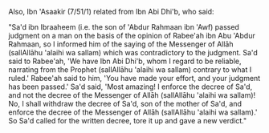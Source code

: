

[^x1]: Sūrah al-Nahl, 16:44.

[^x2]: al-Bukhārī and Muslim – it will later follow in full.

[^x3]: al-Bukhārī and Aḥmad.

<!-- TODO Check if the number of Ṣaḥīḥ Abī Dāwūd is correct -->

[^x4]: Mālik, Abū Dāwūd, Nasāʾī, and Ibn Ḥibbān. A ṣaḥīḥ ḥadīth, declared ṣaḥīḥ by several Imāms. I have given its takhrīj in _Ṣaḥīḥ Abī Dāwūd_ (#451, #1276).

<!-- TODO Check the numbers for al-Zuhd and Ṣaḥīḥ Abī Dāwūd-->

[^x5]: Ṣaḥīḥ – collected by Ibn al-Mubārak in _al-Zuhd_ (10/21/1-2), Abū Dāwūd and Nasāʾī with a good sanad; I have given its takhreej in _Ṣaḥīḥ Abī Dāwūd_ (#761).

[^x6]: Abū al-Ḥasanāt al-Lucknowī says in _al-Nāfiʿ al-Kabīr liman yutāliʿ al-Jāmiʿ al-Saghīr_ (p. 122-3), after ranking the books of Ḥanafī fiqh and saying which of them are dependable and which are not: “All that we have said about the relative grades of these compilations is related to their content of fiqh issues; however, as for their content with regards to aḥādīth of the Prophet \pbuh, then it does not apply, for many books on which the cream of the fuqahāʾ rely are full of fabricated aḥādīth, let alone rulings of the scholars. It is clear to us from a broad analysis that although their authors were otherwise competent, they were careless in their quotation of narrations.”

		One of these false, fabricated aḥādīth which are found in some of the best books is: “He who offers the compulsory prayers on the last Friday of Ramaḍān, that will make up for every prayer he missed during his life up to the age of seventy years!” Lucknowī says in _al-Āthār al-Marfūʿah fi al-Akhbār al-Mawḍūʿah_ (p. 315), after giving this ḥadīth, “ʿAlī al-Qārī says in his _al-Mawḍūʿāt al-Sughrāh_ and _al-Kubrā_: this is totally false, for it contradicts the ijmāʾ (consensus) that one act of worship cannot make up for those missed over years. Hence, there is no point in quoting the author of _al-Nihāyah_ nor the rest of the commentators on _al-Hidāyah_, for they are not scholars of Ḥadīth, nor did they reference this ḥadīth to any of the collectors of ḥadīth.”

		Imām al-Shawkānī also mentioned this ḥadīth in _al-Fawāʾid al-Majmūʿah fi al-Aḥādīth al-Mawḍūʿah_ with a similar wording and then said (p. 54), “This is fabricated beyond doubt – I do not even find it in any of the compilations of fabricated aḥādīth! However, it has become popular among some students of fiqh in the city of Ṣanʿāʾ in this age of ours, and many of them have started acting according to it. I do not know who has fabricated it for them – May Allāh disgrace the liars.”

		Lucknowī further says, “To establish that this ḥadīth, which is found in books of rituals and formulas, is fabricated, I have composed a brief essay, with intellectual and narrated evidence, called _Repelling the Brethren from the Inventions of the Last Friday of Ramaḍān_, in which I have filed points which will enlighten minds and to which ears will hearken, so consult it, for it is valuable in this topic and of high quality.”

		The occurrence of similar false aḥādīth in the books of fiqh destroys the reliability of other aḥādīth which they do not quote from dependable books of ḥadīth. The words of ʿAlī al-Qārī contain an indication towards this: a Muslim must take aḥādīth from the people who are experts in that field, as the old Arabic sayings go, “The people of Makkah know its mountain paths best” and “The owner of the house knows best what is in it.”

<!-- TODO Fix the following title -->

[^x7]: Imām al-Nawawī's words in _al-Majmūʿ Sharḥ al-Muhadhdhab_ (1/60) can be summed up as follows: “The researching scholars of the People of Ḥadīth and others say that if the ḥadīth is weak, it will not be said regarding it, ‘The Messenger of Allāh \pbuh said/did/commanded/forbade...’ or any other phrase designating certainty, but instead it will be said, ‘It is reported/quoted/narrated from him...’ or other phrases suggesting uncertainty. They say that phrases of certainty are for ṣaḥīḥ and ḥasan aḥādīth, and phrases of uncertainty are for anything else. This is because phrases designating certainty mean that what follows is authentic, so they can only be used in the case of what is authentic, otherwise one would effectively be lying about him \pbuh.

		This convention is one ignored by most of the fuqahāʾ of our age, in fact, by most scholars of any discipline, except for the skilled muḥaddithīn. This is disgusting carelessness, for they often say about a ṣaḥīḥs ḥadīth, ‘It is reported from him that...,’ and about a ḍaʿīf one, ‘he said’ and ‘so- and-so reported...,’ and this is far from correct.”

[^x8]: Publisher's note: Also in this category are the works of our teacher, author of _Irwāʾ al-Ghalīl fi takhrīj Manār al-Sabīl_ in 8 volumes, and _Ghāyah al-Marām fi takhrīj aḥādīth al-Ḥalāl wa al-Harām_, a takhrīj of the aḥādīth found in Dr.\ Yūsuf al-Qaraḍāwi's, _The Lawful and the Prohibited in Islam_ (which contains many ḍaʿīf aḥādīth).

[^x9]: The term, “authentic ḥadīth” includes ṣaḥīḥ and ḥasan in the eyes of the muḥaddithīn, whether the ḥadīth is ṣaḥīḥ li dhātihī or ṣaḥīḥ li ghayrihī, or ḥasan li dhātihī or ḥasan li ghayrihī.

[^x10]: Sūrah al-Najm, 53:28.

[^x11]: Sūrah al-Bukhārī and Muslim.

[^x12]: Ṣaḥīḥ – collected by at-Tirmidhī, Aḥmad and Ibn Abī Shaybah.

		Later, I discovered that this ḥadīth is actually ḍaʿīf: I had relied on Manāwī in declaring ṣaḥīḥ the isnād of Ibn Abī Shaybah, but then I happened to come across it myself, and found that it was clearly weak, being the same isnād as at-Tirmidhī and others – see my book _Silsilah al-Aḥādīth al- Ḍaʿīfah_ (1783). However, its place is taken by the Prophet's \pbuh saying, “He who relates from me a saying which he knows is a lie is indeed one of the liars,” collected by Muslim and others.

[^x13]: ʿAbd al-Ḥayy al-Lucknowī says in _Imām al-Kalām fīmā yataʿallaq bi al-Qirāʾah Khalf al-Imām_ (p. 156), as follows: “Whoever dives into the oceans of fiqh and the fundamentals of jurisprudence with an open mind, and does not allow himself to be prejudiced, will know with certainty that in most of the principal and subsidiary issues in which the scholars have differed, the madhhab of the scholars of ḥadīth is firmer than other madhāhib. Every time I go into the branches of difference of opinion, I find the view of the muḥaddithīn nearest to justice – their reward is with Allāh, and He will thank them. How could it be otherwise, when they are the true inheritors of the Prophet \pbuh, and the sincere agents of his Law; may Allāh include us in their company and make us die loving them.”

[^x14]: Subkī says in _al-Fatāwā_ (1/148): “The most important affair of the Muslims is the Prayer, which every Muslim must care about and ensure its performance and the establishment of its essentials. Related to Prayer are issues on which there is consensus and there is no escaping the truth, and other issues in which the scholars have differed. The correct approach is either to keep clear of dispute if possible, or to look for what is authentically proven from the Prophet \pbuh and adhere to that. When one does this, his Prayer will be correct and righteous, and included in the words of the Exalted, “So whoever expects to meet his Lord, let him work correct, righteous deeds.” (Sūrah al-Kahf, 18:110)

		I say: The latter approach is superior, nay, obligatory; this is because the former approach, as well as being impossible for many issues, does not fulfil his command \pbuh, “Pray as you have seen me praying,” but instead leads to one's prayer being decidedly different to that of the Prophet \pbuh.

[^x15]: From the poetry of Ḥasan ibn Muḥammad al-Nasawī, as narrated by Ḥāfiẓ Diyāʾ al-Dīn al-Maqdisī in his article on the excellence of Ḥadīth and its People.

[^x16]: Sūrah al-Baqarah, 2:213.

[^x17]: Sūrah al-Tirmidhī, Qudāʾī, Ibn Bushrān and others.

<!-- TODO double check diacritics on Tahawi -->

[^x18]: This is the sort of taqlīd (blind following) which Imām Ṭahāwī was referring to when he said, “Only someone with party-spirit or a fool blindly follows opinion” – quoted by Ibn ʿĀbidīn in _Rasm al-Muftī_ (vol.\ 1, p.\ 32 from the Compilation of the Essays of Ibn ʿĀbidīn).

[^x19]: Sūrah al-A'raaf, 7:3.

<!-- TODO check spelling of haashiyah -->
<!-- TODO check spelling of Eeqaaz al-Himam -->
<!-- TODO check spelling of Ibn al-Shahnah al-Kabeer -->
<!-- TODO check spelling of Ibn al-Humaam -->

[^x20]: Ibn ʿĀbidīn in _al-Ḥāshiyah_ (1/63), and in his essay _Rasm al-Muftī_ (1/4 from the Compilation of the Essays of Ibn ʿĀbidīn), Shaykh Ṣāliḥ al-Fulānī in _Īqāz al-Himam_ (p. 62) and others. Ibn ʿĀbidīn quoted from _Sharḥ al-Hidāyah_ by Ibn al-Shahnah al-Kabīr, the teacher of Ibn al-Humām, as follows:

		“When a ḥadīth contrary to the Madhhab is found to be ṣaḥīḥ, one should act on the ḥadīth, and make that his madhhab. Acting on the ḥadīth will not invalidate the follower's being a Ḥanafī, for it is authentically reported that Abū Ḥanīfah said, ‘When a ḥadīth is found to be ṣaḥīḥ, then that is my madhhab,’ and this has been related by Imām Ibn ʿAbd al-Barr from Abū Ḥanīfah and from other imāms.”

		This is part of the completeness of the knowledge and piety of the Imāms, for they indicated by saying this that they were not versed in the whole of the Sunnah, and Imām Shāfiʿī has elucidated this thoroughly (see later). It would happen that they would contradict a sunnah because they were unaware of it, so they commanded us to stick to the Sunnah and regard it as part of their Madhhab. May Allāh shower His mercy on them all.

[^x21]: Arabic: ḥalāl.

<!-- TODO check the following book title -->
<!-- TODO check the title of Ibn Qayyim's book -->
<!-- TODO check the name of Shaʿraani -->
<!-- TODO check the title of Eeqaaz -->

[^x22]: Ibn ʿAbd al-Barr in _al-Intiqāʾ fi Faḍāʾil al-Thalāthah al-Aʾimmah al-Fuqahāʾ_ (p. 145), Ibn al-Qayyim in _Iʿlām al-Mūqiʿīn_ (2/309), Ibn ʿĀbidīn in his footnotes on _al-Baḥr al-Rāʾiq_ (6/293) and in _Rasm al-Muftī_ (pp.\ 29, 32) and Shaʿrānī in _al-Mīzān_ (1/55) with the second narration. The last narration was collected by ʿAbbās al-Dawrī in _al-Tārīkh_ by Ibn Maʿīn (6/77/1) with a ṣaḥīḥ sanad on the authority of Zafar, the student of Imām Abū Ḥanīfah. Similar narrations exist on the authority of Abū Ḥanīfah's companions: Zafar, Abū Yūsuf and ʿĀfiyah ibn Yazīd; cf. _Eeqaaz_ (p. 52). Ibn al-Qayyim firmly certified its authenticity on the authority of Abū Yūsuf in _Iʿlām al-Mūqiʿīn_ (2/344). The addition to the second narration is referenced by the editor of _Eeqaaz_ (p. 65) to Ibn ʿAbd al-Barr, Ibn al-Qayyim and others.

		If this is what they say of someone who does not know their evidence, what would be their response to one who knows that the evidence contradicts their saying, but still gives verdicts opposed to the evidence?! Therefore, reflect on this saying, for it alone is enough to smash blind following of opinion; that is why one of the muqallid shaykhs, when I criticised his giving a verdict using Abū Ḥanīfah's words without knowing the evidence, refused to believe that it was a saying of Abū Ḥanīfah!

[^x23]: Arabic: ḥarām.

[^x24]: Arabic: fatwā.

[^x25]: i.e. Imām Abū Ḥanīfah's illustrious student, Abū Yūsuf.

[^x26]: This was because the Imām would often base his view on qiyās (analogy), after which a more potent analogy would occur to him, or a ḥadīth of the Prophet \pbuh would reach him, so he would accept that and ignore his previous view. Shaʿrānī's words in _al-Mīzān_ (1/62) are summarised as follows:

		“Our belief, as well as that of every researcher into Imām Abū Ḥanīfah, is that, had he lived until the recording of the Sharīʿah, and the journeys of the Preservers of Ḥadīth to the various cities and frontiers in order to collect and acquire it, he would have accepted it and ignored all the analogies he had employed. The amount of qiyās in his madhhab would have been just as little as that in other madhāhib, but since the evidences of the Sharīʿah had been scattered with the Successors and their successors, and had not been collected in his lifetime, it was necessary that there be a lot of qiyās in his madhhab compared to that of other Imāms. The later scholars then made their journeys to find and collect aḥādīth from the various cities and towns and wrote them down; hence, some aḥādīth of the Sharīʿah explained others. This is the reason behind the large amount of qiyās in his madhhab, whereas there was little of it in other madhāhib.”

		Abū al-Ḥasanāt al-Lucknowī quoted his words in full in _al-Nāfiʿ al-Kabīr_ (p. 135), endorsing and expanding on it in his footnotes, so whoever wishes to consult it should do so there.

		Since this is the justification for why Abū Ḥanīfah has sometimes unintentionally contradicted the authentic aḥādīth – and it is a perfectly acceptable reason, for Allāh does not burden a soul with more than it can bear – it is not permissible to insult him for it, as some ignorant people have done. In fact, it is obligatory to respect him, for he is one of the Imāms of the Muslims through whom this Deen has been preserved and handed down to us, in all its branches; also, for he is rewarded under any circumstance: whether he is correct or wrong. Nor is it permissible for his devotees to continue sticking to those of his statements which contradict the authentic aḥādīth, for those statements are effectively not part of his madhhab, as the above sayings show. Hence, these are two extremes, and the truth lies in between. “Our Lord! Forgive us, and our brethren who came before us into the Faith; and leave not, in our hearts, any rancour against those who have believed. Our Lord! You are indeed Full of Kindness, Most Merciful.” (Sūrah al-Hashr, 59:10)

[^x27]: Al-Fulāni in _Eeqaaz al-Himam_ (p. 50), tracing it to Imām Muḥammad and then saying, “This does not apply to the mujtahid, for he is not bound to their views anyway, but it applies to the muqallid.”

		Shaʿrānī expanded on that in _al-Mīzān_ (1/26): “If it is said: ‘What should I do with the aḥādīth which my Imām did not use, and which were found to be authentic after his death?’ The answer which is fitting for you is: ‘That you act on them, for had your Imām come across them and found them to be authentic, he would have instructed you to act on them, because all the Imāms were captives in the hand of the Sharīʿah.’ He who does so will have gathered all the good with both his hands, but he who says, ‘I will not act according to a ḥadīth unless my Imām did so,’ he will miss a great amount of benefit, as is the case with many followers of the Imāms of the Madhāhib. It would be better for them to act on every ḥadīth found to be authentic after the Imām's time, hence implementing the will of the Imāms; for it is our firm belief about the Imāms that had they lived longer and come to know of those ahaadeeth which were found authentic after their time, they would have definitely accepted and acted according to them, ignoring any analogies they may have previously made, and any views they may have previously held.”

[^x28]: Ibn ʿAbd al-Barr in _Jāmiʿ Bayān al-ʿIlm_ (2/32), Ibn Ḥazm, quoting from the former in _Usūl al-Aḥkām_ (6/149), and similarly al-Fulānī (p. 72).

[^x29]: This is well known among the later scholars to be a saying of Imām Mālik. Ibn ʿAbd al-Hādī declared it ṣaḥīḥ in _Irshād al-Sālik_ (227/1); Ibn ʿAbd al-Barr in _Jāmiʿ Bayān al-ʿIlm_ (2/91) and Ibn Ḥazm in _Usūl al-Aḥkām_ (6/145, 179) had narrated it as a saying of al-Ḥakam ibn ʿUtaybah and Mujāhid; Taqi al-Dīn al-Subkī gave it, delighted with its beauty, in _al-Fatāwā_ (1/148) as a saying of Ibn ʿAbbās, and then said: “These words were originally those of Ibn ʿAbbās and Mujāhid, from whom Imām Mālik took them, and he became famous for them.” It seems that Imām Aḥmad then took this saying from them, as Abū Dāwūd has said in _Masāʾil of Imām Aḥmad_ (p. 276): “I heard Aḥmad say, ‘Everyone is accepted and rejected in his opinions, with the exception of the Prophet \pbuh.’”

[^x30]: From the _Introduction to al-Jarḥ wa al-Taʿdīl_ of Ibn Abī Hātim, pp.\ 31-2.

[^x31]: Ibn Ḥazm says in _Usūl al-Aḥkām_ (6/118): “Indeed, all the fuqahāʾ whose opinions are followed were opposed to taqleed, and they forbade their companions from following their opinion blindly. The sternest among them in this regard was Imām al-Shāfiʿī, for he repeatedly emphasised, more than anyone else, following the authentic narrations and accepting whatever the proof dictated; he also made himself innocent of being followed totally, and announced this to those around him. May this benefit him in front of Allāh, and may his reward be of the highest, for he was the cause of great good."

[^x32]: Related by Ḥākim with a continuous sanad up to Imām al-Shāfiʿī, as in _Tārīkh Dimashq_ of Ibn ʿAsākir (15/1/3), _Iʿlām al-Mūqiʿīn_ (2/363, 364) & _Eeqaaz al-Himam_ (p. 100).

[^x33]: Arabic: ḥalāl.

[^x34]: Ibn al-Qayyim (2/361) and Fulāni (p. 68).

<!-- TODO check the ihtijaaj title -->

[^x35]: al-Harawī in _Dhamm al-Kalām_ (3/47/1), Khaṭīb in _al-Ihtijāj bi Imām al-Shāfiʿī_ (8/2), Ibn Āsākir (15/9/10), al-Nawawī in _al-Majmūʿ_ (1/63), Ibn al-Qayyim (2/361) and Fulānī (p. 100); the second narration is from _ّḤilyah al-Awliyā'_ of Abū Nuʿaym.

[^x36]: al-Nawawī in _al-Majmūʿ_ (1/63), Shaʿrānī (1/57), giving its sources as Ḥākim and Bayhaqī, and Fulānī (p. 107). Shaʿrānī said, “Ibn Ḥazm said, ‘That is...found to be ṣaḥīḥ by him or by any other Imām.’” His saying given next confirms this understanding.

		al-Nawawī says: “Our companions acted according to this in the matter of tathwīb (calling to prayer in addition to the adhān), the conditions on coming out of iḥrām due to illness, and other issues well-known in the books of the Madhhab. Among those of our companions who are reported to have passed judgment on the basis of the ḥadīth (i.e. rather than the saying of al-Shāfiʿī) are Abū Yaʿqūb al-Buwītī and Abū al-Qāsim al-Dārikī. Of our companions from the muḥaddithīn, Imām Abū Bakr al-Bayhaqī and others employed this approach. Many of our earliest companions, if they faced an issue for which there was a ḥadīth, and the madhhab of al-Shāfiʿī was contrary to it, would act according to the ḥadīth and give verdicts based on it, saying, ‘The madhhab of al-Shāfiʿī is whatever agrees with the hadeeth.’ Shaykh Abū ʿAmr (Ibn al-Ṣalāḥ) says, ‘Whoever among the al-Shāfiʿīs found a ḥadīth contradicting his Madhhab, he would consider whether he fulfilled the conditions of ijtihād generally, or in that particular topic or issue, in which case he would be free to act on the ḥadīth; if not, but nevertheless he found it hard to contradict the ḥadīth after further analysis, he would not be able to find a convincing justification for opposing the ḥadīth. Hence, it would be left for him to act according to the ḥadīth if an independent imām other than Imām al-Shāfiʿī had acted on it, and this would be justification for his leaving the Madhhab of his Imām in that issue.’ What he (Abū ʿAmr) has said is correct and established. Allāh knows best.”

		There is another possibility which Ibn as-Salaah forgot to mention: what would one do if he did not find anyone else who acted according to the hadeeth? This has been answered by Taqi ad-Deen as-Subki in his article, The Meaning of Shaafi'i's saying, "When a hadeeth is found to be saheeh, then that is my madhhab" (p. 102, vol. 3): "For me, the best thing is to follow the hadeeth. A person should imagine himself in front of the Prophet (sallAllāhu 'alaihi wa sallam), just having heard it from him: would there be leeway for him to delay acting on it? No, by Allāh ... and everyone bears a responsibility according to his understanding."

	The rest of this discussion is given and analysed in I'laam al-Muwaqqi'een (2/302, 370) and in the book of al-Fulaane, (full title:) Eeqaaz Himam ulu l-Absaar, lil-Iqtidaa' bi Sayyid al- Muhaajireen wal-Ansaar, wa Tahdheeruhum 'an al-Ibtidaa' ash- Shaa'i' fi l-Quraa wal-Amsaar, min Taqleed al-Madhaahib ma'a l- Hamiyyah wal-'Asabiyyah bain al-Fuqahaa' al-A'saar (Awakening the Minds of those who have Perception, towards following the Leader of the Emigrants and Helpers, and Warning them against the Innovation Widespread among Contemporary Jurists in the Towns and Cities, of following Madhhabs with Zeal and Party- Spirit). The latter is a unique book in its field, which every desirer of truth should study with understanding and reflection.

[^x37]: addressing Imaam Ahmad ibn Hanbal (rahimahullaah).

[^x38]: Related by Ibn Abi Haatim in Aadaab ash-Shaafi'i (pp. 94-5), Abu Nu'aim in Hulyah al-Awliyaa' (9/106), al-Khateeb in Al- Ihtijaaj bish-Shaafi'i (8/1), and from him Ibn 'Asaakir (15/9/1), Ibn 'Abdul Barr in al-Intiqaa' (p. 75), Ibn al-Jawzi in Manaaqib al-Imaam Ahmad (p. 499) & Harawi (2/47/2) with three routes from 'Abdullaah ibn Ahmad ibn Hanbal from his father that Shaafi'i said to him: ...etc; thus, it is authentic on the authority of Shaafi'i. This is why Ibn al- Qayyim attributed it definitely to him in I'laam (2/325), as did Fulaani in Eeqaaz (p. 152) and then said: "Baihaqi said, 'This is why he - i.e. Shaafi'i - used hadeeth so much, because he gathered knowledge from the people of Hijaaz, Syria, Yemen and 'Iraq, and so accepted all that he found to be authentic, without leaning towards or looking at what he had considered out of the Madhhab of the people of his land when the truth was clear to him elsewhere. Some of those before him would limit themselves to what they found in the Madhhab of the people of their land, without attempting to ascertain the authenticity of what opposed it. May Allāh forgive all of us'."

[^x39]: Abu Nu'aim (9/107), Harawi (47/1), Ibn al-Qayyim in I'laam al-Muwaqqi'een (2/363) & Fulaani (p. 104).

[^x40]: Ibn Abi Haatim in al-Aadaab (p. 93), Abul Qaasim Samarqandi in al-Amaali, as in the selection from it by Abu Hafs al- Mu'addab (234/1), Abu Nu'aim (9/106) & Ibn 'Asaakir (15/10/1) with a saheeh sanad.

[^x41]: Ibn Abi Haatim, Abu Nu'aim & Ibn 'Asaakir (15/9/2).

[^x42]: Ibn Abi Haatim (pp. 93-4).

[^x43]: Ibn al-Jawzi in al-Manaaqib (p. 192)

[^x44]: Fulaani (p. 113) & Ibn al-Qayyim in I'laam (2/302).

[^x45]: Ar.: ittibaa'

[^x46]: Abu Daawood in Masaa'il of Imaam Ahmad (pp. 276-7)

[^x47]: Ibn 'Abdul Barr in Jaami' Bayaan al-'Ilm (2/149).

[^x48]: Ibn al-Jawzi (p. 182).

[^x49]: an-Nisaa', 4:65

[^x50]: an-Noor, 24:63

[^x51]: Even against their fathers and learned men, as Tahaawi in Sharh Ma'aani al-Aathaar (1/372) & Abu Ya'laa in his Musnad (3/1317) have related, with an isnaad of trustworthy men, from Saalim ibn 'Abdullaah ibn 'Umar, who said: "I was sitting with Ibn 'Umar (radi Allāhu 'anhu) in the mosque once, when a man from the people of Syria came to him and asked him about continuing the 'Umrah onto the Hajj (known as Hajj Tamattu'). Ibn 'Umar replied, 'It is a good and beautiful thing.' The man said, 'But your father (i.e. 'Umar ibn al-Khattaab) used to forbid it!' So he said, 'Woe to you! If my father used to forbid something which the Messenger of Allāh (sallAllāhu 'alaihi wa sallam) practised and commanded, would you accept my father's view, or the order of the Messenger of Allāh (sallAllāhu 'alaihi wa sallam) ?' He replied, 'The order of the Messenger of Allāh (sallAllāhu 'alaihi wa sallam).' He said, 'So go away from me.' Ahmad (no. 5700) related similarly, as did Tirmidhi (2/82) and declared it saheeh.

Also, Ibn 'Asaakir (7/51/1) related from Ibn Abi Dhi'b, who said:

"Sa'd ibn Ibraaheem (i.e. the son of 'Abdur Rahmaan ibn 'Awf) passed judgment on a man on the basis of the opinion of Rabee'ah ibn Abu 'Abdur Rahmaan, so I informed him of the saying of the Messenger of Allāh (sallAllāhu 'alaihi wa sallam) which was contradictory to the judgment. Sa'd said to Rabee'ah, 'We have Ibn Abi Dhi'b, whom I regard to be reliable, narrating from the Prophet (sallAllāhu 'alaihi wa sallam) contrary to what I ruled.' Rabee'ah said to him, 'You have made your effort, and your judgment has been passed.' Sa'd said, 'Most amazing! I enforce the decree of Sa'd, and not the decree of the Messenger of Allāh (sallAllāhu 'alaihi wa sallam)! No, I shall withdraw the decree of Sa'd, son of the mother of Sa'd, and enforce the decree of the Messenger of Allāh (sallAllāhu 'alaihi wa sallam).' So Sa'd called for the written decree, tore it up and gave a new verdict."

[^x52]: In fact, he would be rewarded, because of the Prophet's saying (sallAllāhu 'alaihi wa sallam): **"When a judge passes judgment, if he makes his effort (ijtihaad) and rules correctly, he will have two rewards; if he makes his effort (ijtihaad) and rules wrongly, he will have one reward."** (Related by Bukhaari, Muslim & others.)

[^x53]: Quoted in the notes on Eeqaaz al-Himam (p. 93)

[^x54]: Fulaani (p. 99)

[^x55]: cf. al-Waaqi'ah 56:13-14

[^x56]: Ibn 'Aabideen in Haashiyah (1/62), & Lucknowi gave its source in an-Naafi' al-Kabeer (p. 93) as Ghazaali .

[^x57]: He himself says at the beginning of his Concise Shaafi'i Fiqh (printed in the margin of Imaam Shaafi'i's Al-Umm): "This book is a selection from the knowledge of Muḥammad ibn Idrees al-Shaafi'i (rahimahullaah) and from the meanings of his sayings, to aid the understanding of whoever wants it, knowing of his forbidding the following of his, or anyone else's, opinion, so that such a person may carefully look for his Deen in it."

[^x58]: In which he has explained his opposing his Imaam in about twenty masaa'il (nos. 42, 44, 103, 120, 158, 169, 172, 173, 228, 230, 240, 244, 274, 275, 284, 314, 331, 338, 355, 356 - from Ta'leeq al-Mumajjid 'alaa Muwatta' Muḥammad (Important Notes on Muḥammad's Muwatta'))

[^x59]: Ibn 'Aabideen mentioned him among them in Haashiyah (1/74) & in Rasm al-Mufti (1/17). Qurashi mentioned him in Al- Jawaahir al-Madiyyah fi Tabaqaat al-Hanafiyyah (p. 347) and said, "He was a reliable transmitter of Hadeeth. He and his brother Ibraaheem were the two shaikhs of Balakh of their time."

[^x60]: Al-Fawaa'id al-Bahiyyah fi Taraajum al-Hanafiyyah (p. 116)

[^x61]: Al-Bahr ar-Raa'iq (6/93) & Rasm al-Mufti (1/28).

[^x62]: Al-Fawaa'id ... (p. 116); the author then added a useful note:

	"From this can be deduced the falsity of Makhool's narration from Abu Haneefah: 'that he who raises his hands during Prayer, his Prayer is ruined', by which Ameer, the scribe of Itqaani, was deceived, as has been mentioned under his biography. 'Isaam ibn Yoosuf, a companion of Abu Yoosuf, used to raise his hands, so if the above-mentioned narration had any foundation, Abu Yoosuf and 'Isaam would have known about it ... It can also be deduced that if a Hanafi ignored the madhhab of his Imaam in an issue due to the strength of the evidence against it, this would not take him outside the ranks of the Imaam's followers, but this would in fact be proper taqleed in the guise of leaving taqleed; do you not see that 'Isaam ibn Yoosuf left Abu Haneefah's madhhab of not raising the hands, but he is stil counted as a Hanafi?... To Allāh I complain of the ignorance of our time, when they insult anyone who does not follow his Imaam in an issue because of the strength of evidence against it, and expel him from the fold of that Imaam's followers! This is not surprising when those who do this are from the ordinary masses, but it is amazing when it comes from those who imitate men of learning but plod along that path like cattle!"

[^x63]: an-Noor 24:51-52

